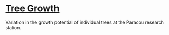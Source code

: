# [Tree Growth](https://sylvainschmitt.github.io/treegrowth/)

Variation in the growth potential of individual trees at the Paracou research station.